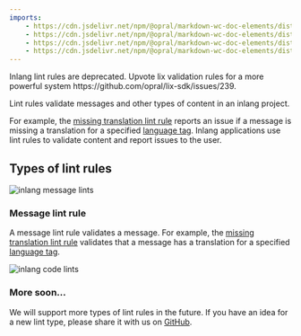 ```yaml
---
imports: 
    - https://cdn.jsdelivr.net/npm/@opral/markdown-wc-doc-elements/dist/doc-header.js
    - https://cdn.jsdelivr.net/npm/@opral/markdown-wc-doc-elements/dist/doc-links.js
    - https://cdn.jsdelivr.net/npm/@opral/markdown-wc-doc-elements/dist/doc-link.js
    - https://cdn.jsdelivr.net/npm/@opral/markdown-wc-doc-elements/dist/doc-callout.js
---
```



<doc-callout type="warning">
  Inlang lint rules are deprecated. Upvote lix validation rules for a more powerful system https://github.com/opral/lix-sdk/issues/239. 
</doc-callout>

<br/>

<!-- ![pluginCover](https://cdn.jsdelivr.net/gh/opral/monorepo/inlang/documentation/plugin/assets/plugin-cover.png) -->

Lint rules validate messages and other types of content in an inlang project.

For example, the [missing translation lint rule](/m/4cxm3eqi/messageLintRule-inlang-missingTranslation) reports an issue if a message is missing a translation for a specified [language tag](/documentation/concept/language-tag). Inlang applications use lint rules to validate content and report issues to the user.

## Types of lint rules

![inlang message lints](https://cdn.jsdelivr.net/gh/opral/monorepo/inlang/documentation/sdk/assets/lintrule-messagelints.jpg)

### Message lint rule

A message lint rule validates a message. For example, the [missing translation lint rule](/m/4cxm3eqi/messageLintRule-inlang-missingTranslation) validates that a message has a translation for a specified [language tag](/documentation/concept/language-tag).

![inlang code lints](https://cdn.jsdelivr.net/gh/opral/monorepo/inlang/documentation/sdk/assets/lintrule-codelints.jpg)

### More soon...

We will support more types of lint rules in the future. If you have an idea for a new lint type, please share it with us on [GitHub](https://github.com/opral/monorepo/discussions).

<doc-links>
    <doc-link title="API Introduction" icon="mdi:book-open-page-variant" href="/documentation/lint-rule/api-introduction" description="Read Lint Rule API Reference."></doc-link>
    <doc-link title="Build a Lint Rule" icon="mdi:skip-next" href="/documentation/lint-rule/guide" description="Learn how to build your first Lint Rule."></doc-link>
</doc-links>

<br/>
<br/>
